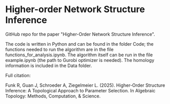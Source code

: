 # Higher-order Network Structure Inference

GitHub repo for the paper "Higher-Order Network Structure Inference". 

The code is written in Python and can be found in the folder Code; the functions needed to run the algorithm are in the file functions_for_analysis.ipynb. The algorithm itself can be run in the file example.ipynb (the path to Gurobi optimizer is needed). The homology information is included in the Data folder.

Full citation:

Funk R, Guan J, Schroeder A, Ziegelmeier L. (2025). Higher-Order Structure Inference: A Topological Approach to Parameter Selection. In Algebraic Topology: Methods, Computation, & Science.
